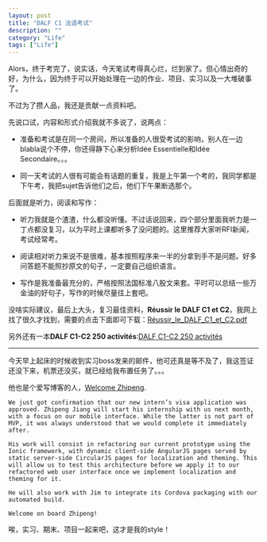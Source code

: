 ```yaml
---
layout: post
title: "DALF C1 法语考试"
description: ""
category: "Life"
tags: ["Life"]
---
```


Alors，终于考完了，说实话，今天笔试考得真心烂，烂到家了。但心情出奇的好，为什么，因为终于可以开始处理在一边的作业、项目、实习以及一大堆破事了。

不过为了攒人品，我还是贡献一点资料吧。

先说口试，内容和形式介绍我就不多说了，说两点：

- 准备和考试是在同一个房间，所以准备的人很受考试的影响，别人在一边blabla说个不停，你还得静下心来分析Idée Essentielle和Idée Secondaire。。。

- 同一天考试的人很有可能会有话题的重复，我是上午第一个考的，我同学都是下午考，我把sujet告诉他们之后，他们下午果断选那个。


后面就是听力，阅读和写作：

- 听力我就是个渣渣，什么都没听懂。不过话说回来，四个部分里面我听力是一丁点都没复习，以为平时上课都听多了没问题的。这里推荐大家听RFI新闻，考试经常考。

- 阅读相对听力来说不是很难，基本按照程序来一半的分拿到手不是问题。好多问答题不能照抄原文的句子，一定要自己组织语言。

- 写作是我准备最充分的，严格按照法国标准八股文来套。平时可以总结一些万金油的好句子，写作的时候尽量往上套吧。

没啥实际建议，最后上大头，复习最佳资料，**Réussir le DALF C1 et C2**，我网上找了很久才找到，需要的点击下面即可下载：[Réussir_le_DALF_C1_et_C2.pdf](https://drive.google.com/file/d/0B09g2faB9GjFdUJ5MEZXRGIxUU0/edit?usp=sharing)

另外还有一本**DALF C1-C2 250 activités**:[DALF C1-C2 250 activités](https://drive.google.com/file/d/0B09g2faB9GjFREhOT3U5QVQ1MUU/edit?usp=sharing)

* * *

今天早上起床的时候收到实习boss发来的邮件，他可还真是等不及了，我这签证还没下来，机票还没买，就已经给我布置任务了。。。

他也是个爱写博客的人，[Welcome Zhipeng](http://sutoiku.com/post/73577388883/welcome-zhipeng-jiang).

	We just got confirmation that our new intern’s visa application was approved. Zhipeng Jiang will start his internship with us next month, with a focus on our mobile interface. While the latter is not part of MVP, it was always understood that we would complete it immediately after.

	His work will consist in refactoring our current prototype using the Ionic framework, with dynamic client-side AngularJS pages served by static server-side CircularJS pages for localization and theming. This will allow us to test this architecture before we apply it to our refactored web user interface once we implement localization and theming for it.

	He will also work with Jim to integrate its Cordova packaging with our automated build.

	Welcome on board Zhipeng!

唉，实习、期末、项目一起来吧，这才是我的style！
